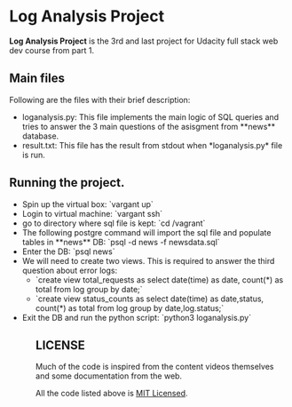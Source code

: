# Log Analysis Project

**Log Analysis Project** is the 3rd and last project for Udacity full stack web dev course from part 1.

## Main files

Following are the files with their brief description:
<ul>
    <li>loganalysis.py: This file implements the main logic of SQL queries and tries to answer the 3 main questions of the asisgment from **news** database.
    </li>
    <li>result.txt: This file has the result from stdout when *loganalysis.py* file is run.</li>
</ul>

## Running the project.
<ul>
    <li>Spin up the virtual box: `vargant up`</li>
    <li>Login to virtual machine: `vargant ssh`</li>
    <li>go to directory where sql file is kept: `cd /vagrant`</li>
    <li>The following postgre command will import the sql file and populate tables in **news** DB: `psql -d news -f newsdata.sql`</li>
    <li>Enter the DB: `psql news`</li>
    <li>We will need to create two views. This is required to answer the third question about error logs:
      <ul>
          <li>`create view total_requests as                                                
   select date(time) as date, count(*) as total
   from log group by date;`</li>
          <li>`create view status_counts as                                                
   select date(time) as date,status, count(*) as total
   from log group by date,log.status;`</li>
      </ul>
    </li>
    <li>Exit the DB and run the python script: `python3 loganalysis.py`</li>
<ul>

## LICENSE
Much of the code is inspired from the content videos themselves and some documentation from the web.

All the code listed above is  <a href="https://opensource.org/licenses/MIT">MIT Licensed</a>.
